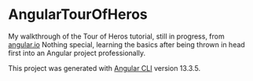 # AngularTourOfHeros

My walkthrough of the Tour of Heros tutorial, still in progress, from [angular.io](https://angular.io/tutorial)
Nothing special, learning the basics after being thrown in head first into an Angular project professionally.

This project was generated with [Angular CLI](https://github.com/angular/angular-cli) version 13.3.5.

